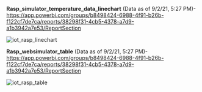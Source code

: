 **Rasp_simulator_temperature_data_linechart**  (Data as of 9/2/21, 5:27 PM)- https://app.powerbi.com/groups/b8498424-6988-4f91-b26b-f122cf7de7ca/reports/38298f31-4cb5-4378-a7d9-a1b3942a7e53/ReportSection



![iot_rasp_linechart](https://user-images.githubusercontent.com/22312764/133281034-e5014b06-fae5-4284-b033-7c4381efe11d.png)

**Rasp_websimulator_table** (Data as of 9/2/21, 5:27 PM)- https://app.powerbi.com/groups/b8498424-6988-4f91-b26b-f122cf7de7ca/reports/38298f31-4cb5-4378-a7d9-a1b3942a7e53/ReportSection

![iot_rasp_table](https://user-images.githubusercontent.com/22312764/133281291-6eb297b9-a88c-478b-b9cf-49b3f6c26a9f.png)
